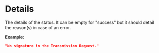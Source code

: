 <!-- ⚠️ GENERATED CONTENT - DO NOT MODIFY DIRECTLY ⚠️ -->

# Details

The details of the status. It can be empty for "success" but it should detail the reason(s) in case of an error.

**Example:** 

```json
"No signature in the Transmission Request."
```

